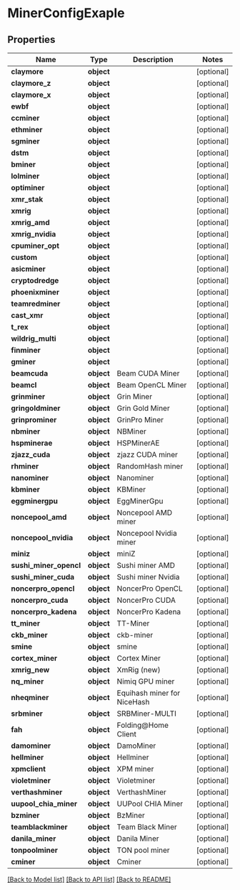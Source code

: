 # MinerConfigExaple

## Properties
Name | Type | Description | Notes
------------ | ------------- | ------------- | -------------
**claymore** | **object** |  | [optional] 
**claymore_z** | **object** |  | [optional] 
**claymore_x** | **object** |  | [optional] 
**ewbf** | **object** |  | [optional] 
**ccminer** | **object** |  | [optional] 
**ethminer** | **object** |  | [optional] 
**sgminer** | **object** |  | [optional] 
**dstm** | **object** |  | [optional] 
**bminer** | **object** |  | [optional] 
**lolminer** | **object** |  | [optional] 
**optiminer** | **object** |  | [optional] 
**xmr_stak** | **object** |  | [optional] 
**xmrig** | **object** |  | [optional] 
**xmrig_amd** | **object** |  | [optional] 
**xmrig_nvidia** | **object** |  | [optional] 
**cpuminer_opt** | **object** |  | [optional] 
**custom** | **object** |  | [optional] 
**asicminer** | **object** |  | [optional] 
**cryptodredge** | **object** |  | [optional] 
**phoenixminer** | **object** |  | [optional] 
**teamredminer** | **object** |  | [optional] 
**cast_xmr** | **object** |  | [optional] 
**t_rex** | **object** |  | [optional] 
**wildrig_multi** | **object** |  | [optional] 
**finminer** | **object** |  | [optional] 
**gminer** | **object** |  | [optional] 
**beamcuda** | **object** | Beam CUDA Miner | [optional] 
**beamcl** | **object** | Beam OpenCL Miner | [optional] 
**grinminer** | **object** | Grin Miner | [optional] 
**gringoldminer** | **object** | Grin Gold Miner | [optional] 
**grinprominer** | **object** | GrinPro Miner | [optional] 
**nbminer** | **object** | NBMiner | [optional] 
**hspminerae** | **object** | HSPMinerAE | [optional] 
**zjazz_cuda** | **object** | zjazz CUDA miner | [optional] 
**rhminer** | **object** | RandomHash miner | [optional] 
**nanominer** | **object** | Nanominer | [optional] 
**kbminer** | **object** | KBMiner | [optional] 
**eggminergpu** | **object** | EggMinerGpu | [optional] 
**noncepool_amd** | **object** | Noncepool AMD miner | [optional] 
**noncepool_nvidia** | **object** | Noncepool Nvidia miner | [optional] 
**miniz** | **object** | miniZ | [optional] 
**sushi_miner_opencl** | **object** | Sushi miner AMD | [optional] 
**sushi_miner_cuda** | **object** | Sushi miner Nvidia | [optional] 
**noncerpro_opencl** | **object** | NoncerPro OpenCL | [optional] 
**noncerpro_cuda** | **object** | NoncerPro CUDA | [optional] 
**noncerpro_kadena** | **object** | NoncerPro Kadena | [optional] 
**tt_miner** | **object** | TT-Miner | [optional] 
**ckb_miner** | **object** | ckb-miner | [optional] 
**smine** | **object** | smine | [optional] 
**cortex_miner** | **object** | Cortex Miner | [optional] 
**xmrig_new** | **object** | XmRig (new) | [optional] 
**nq_miner** | **object** | Nimiq GPU miner | [optional] 
**nheqminer** | **object** | Equihash miner for NiceHash | [optional] 
**srbminer** | **object** | SRBMiner-MULTI | [optional] 
**fah** | **object** | Folding@Home Client | [optional] 
**damominer** | **object** | DamoMiner | [optional] 
**hellminer** | **object** | Hellminer | [optional] 
**xpmclient** | **object** | XPM miner | [optional] 
**violetminer** | **object** | Violetminer | [optional] 
**verthashminer** | **object** | VerthashMiner | [optional] 
**uupool_chia_miner** | **object** | UUPool CHIA Miner | [optional] 
**bzminer** | **object** | BzMiner | [optional] 
**teamblackminer** | **object** | Team Black Miner | [optional] 
**danila_miner** | **object** | Danila Miner | [optional] 
**tonpoolminer** | **object** | TON pool miner | [optional] 
**cminer** | **object** | Cminer | [optional] 

[[Back to Model list]](../README.md#documentation-for-models) [[Back to API list]](../README.md#documentation-for-api-endpoints) [[Back to README]](../README.md)


